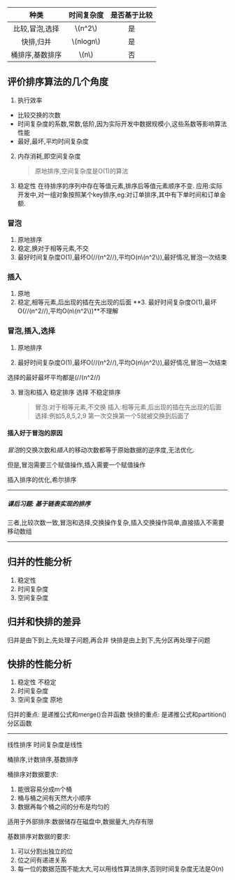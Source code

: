 <script type="text/javascript" src="http://cdn.mathjax.org/mathjax/latest/MathJax.js?config=default"></script>


| 种类 | 时间复杂度 | 是否基于比较 |
| :-: | :-: | :-: |
|比较,冒泡,选择| \\(n^2\\)| 是 |
|快排,归并| \\(nlogn\\)| 是 |
|桶排序,基数排序| \\(n\\)| 否 |

## 评价排序算法的几个角度

1. 执行效率 
 * 比较交换的次数
 * 时间复杂度的系数,常数,低阶,因为实际开发中数据规模小,这些系数等影响算法性能
 * 最好,最坏,平均时间复杂度
2. 内存消耗,即空间复杂度
    > 原地排序,空间复杂度是O(1)的算法
3. 稳定性
    在待排序的序列中存在等值元素,排序后等值元素顺序不变.
    应用:实际开发中,对一组对象按照某个key排序,eg:对订单排序,其中有下单时间和订单金额.

### 冒泡
1. 原地排序
2. 稳定,换对于相等元素,不交
3. 最好时间复杂度O(1),最坏O(//(n^2//),平均O(n\\(n^2\\)),最好情况,冒泡一次结束

### 插入
1. 原地
2. 稳定,相等元素,后出现的插在先出现的后面
**3. 最好时间复杂度O(1),最坏O(//(n^2//),平均O(n\\(n^2\\))**不理解

### 冒泡,插入,选择
1. 原地排序

2. 最好时间复杂度O(1),最坏O(//(n^2//),平均O(n\\(n^2\\)),最好情况,冒泡一次结束

选择的最好最坏平均都是(//(n^2//)

3. 冒泡和插入 稳定排序
   选择    不稳定排序
   >冒泡:对于相等元素,不交换
   >插入:相等元素,后出现的插在先出现的后面
   >选择:例如5,8,5,2,9 第一次交换第一个5就被交换到后面了

#### 插入好于冒泡的原因

*冒泡*的交换次数和*插入*的移动次数都等于原始数据的逆序度,无法优化.

但是,冒泡需要三个赋值操作,插入需要一个赋值操作

插入排序的优化,希尔排序

*****
##### 课后习题: 基于链表实现的排序
三者,比较次数一致,冒泡和选择,交换操作复杂,插入交换操作简单,直接插入不需要移动数组

**********

## 归并的性能分析
1. 稳定性
2. 时间复杂度
3. 空间复杂度

## 归并和快排的差异
归并是由下到上,先处理子问题,再合并
快排是由上到下,先分区再处理子问题

## 快排的性能分析
1. 稳定性 不稳定
2. 时间复杂度
3. 空间复杂度 原地

归并的重点: 是递推公式和merge()合并函数
快排的重点: 是递推公式和partition()分区函数

**********
线性排序
时间复杂度是线性

桶排序,计数排序,基数排序

桶排序对数据要求:
1. 能很容易分成m个桶
2. 桶与桶之间有天然大小顺序
3. 数据再每个桶之间的分布是均匀的

适用于外部排序:数据储存在磁盘中,数据量大,内存有限

基数排序对数据的要求:
1. 可以分割出独立的位
2. 位之间有递进关系
3. 每一位的数据范围不能太大,可以用线性算法排序,否则时间复杂度无法是O(n)
